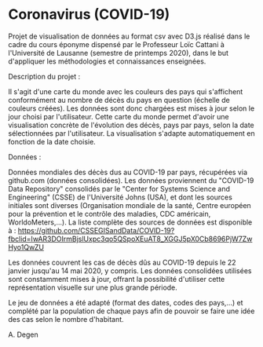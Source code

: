 # Coronavirus (COVID-19)

Projet de visualisation de données au format csv avec D3.js réalisé dans le cadre du cours éponyme dispensé par le Professeur Loïc Cattani à l'Université de Lausanne (semestre de printemps 2020), dans le but d'appliquer les méthodologies et connaissances enseignées.

Description du projet :

Il s'agit d'une carte du monde avec les couleurs des pays qui s'affichent conformément au nombre de décès du pays en question (échelle de couleurs créées). Les données sont donc chargées est mises à jour selon le jour choisi par l'utilisateur. Cette carte du monde permet d'avoir une visualisation concrète de l'évolution des décès, pays par pays, selon la date sélectionnées par l'utilisateur. La visualisation s'adapte automatiquement en fonction de la date choisie. 

Données :

Données mondiales des décès dus au COVID-19 par pays, récupérées via github.com (données consolidées). Les données proviennent du "COVID-19 Data Repository" consolidés par le "Center for Systems Science and Engineering" (CSSE) de l'Université Johns (USA), et dont les sources initiales sont diverses (Organisation mondiale de la santé, Centre européen pour la prévention et le contrôle des maladies, CDC américain, WorldoMeters,...). La liste complète des sources de données est disponible à : https://github.com/CSSEGISandData/COVID-19?fbclid=IwAR3DOIrmBjslUxpc3qo5QSpoXEuAT8_XGGJ5pX0Cb8696PjW7ZwHyo1QwZU

Les données couvrent les cas de décès dûs au COVID-19 depuis le 22 janvier jusqu'au 14 mai 2020, y compris. Les données consolidées utilisées sont constamment mises à jour, offrant la possibilité d'utiliser cette représentation visuelle sur une plus grande période.

Le jeu de données a été adapté (format des dates, codes des pays,...) et complété par la population de chaque pays afin de pouvoir se faire une idée des cas selon le nombre d'habitant. 

A. Degen